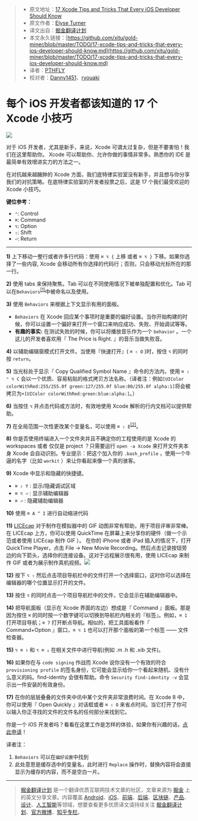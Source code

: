 > * 原文地址：[17 Xcode Tips and Tricks That Every iOS Developer Should Know](https://www.detroitlabs.com/blog/2017/04/13/17-xcode-tips-and-tricks-that-every-ios-developer-should-know/)
> * 原文作者：[Elyse Turner](https://www.detroitlabs.com/blog/author/elyse-turner/)
> * 译文出自：[掘金翻译计划](https://github.com/xitu/gold-miner)
> * 本文永久链接：[https://github.com/xitu/gold-miner/blob/master/TODO/17-xcode-tips-and-tricks-that-every-ios-developer-should-know.md](https://github.com/xitu/gold-miner/blob/master/TODO/17-xcode-tips-and-tricks-that-every-ios-developer-should-know.md)
> * 译者：[PTHFLY](https://github.com/pthtc)
> * 校对者：[Danny1451](https://github.com/Danny1451)、[ryouaki](https://github.com/ryouaki)

# 每个 iOS 开发者都该知道的 17 个 Xcode 小技巧

![](https://dl-blog-uploads.s3.amazonaws.com/2017/Apr/dual_screen_1745705-1492006265590.png)

对于 iOS 开发者，尤其是新手，来说，Xcode 可谓太过复杂，但是不要害怕！我们在这里帮助你。 Xcode 可以帮助你、允许你做的事情非常多。熟悉你的 IDE 是最简单有效增进实力的方法之一。

在对抗越来越臃肿的 Xcode 方面，我们底特律实验室没有新手，并且想与你分享我们的对抗策略。在底特律实验室的开发者投票之后，这是 17 个我们最受欢迎的 Xcode 小技巧。

**键位参考：**

* `⌃`: Control
* `⌘`: Command
* `⌥`: Option
* `⇧`: Shift
* `⏎`: Return

* * *

**1)** 上下移动一整行或者许多行代码：使用 `⌘ ⌥ {` 上移 或者 `⌘ ⌥ }` 下移。如果你选择了一些内容, Xcode 会移动所有你选择的代码行；否则，只会移动光标所在的那一行。

**2)** 使用 tabs 来保持聚焦。Tab 可以在不同使用情况下被单独配置和优化。Tab 可以在`Behaviors`<sup><a href="#note1">[1]</a></sup>中被命名以及使用。

**3)** 使用 `Behaviors` 来根据上下文显示有用的面板。

* `Behaviors` 在 Xcode 回应某个事项时是重要的偏好设置。当你开始构建的时候，你可以设置一个偏好来打开一个窗口来响应成功、失败、开始调试等等。
* **有趣的事实:** 在测试失败的时候，你可以将播放音乐作为一个 `behavior` 。一个这儿的开发者喜欢用『 The Price is Right. 』的音乐当做失败音。

**4)** 以辅助编辑窗模式打开文件。当使用『快速打开』( `⌘ ⇧ O` )时，按住 `⌥` 的同时按 `return`。

**5)**  当光标处于显示『 Copy Qualified Symbol Name 』命令的方法内，使用 `⌘ ⇧ ⌃ ⌥ C` 会以一个优质、容易粘贴的格式拷贝方法名称。（译者注：例如`[UIColor colorWithRed:255/255.0f green:127/255.0f blue:80/255.0f alpha:1]`将会被拷贝为`+[UIColor colorWithRed:green:blue:alpha:]`。）

**6)** 当按住 `⌥` 并点击代码或方法时，有效地使用 Xcode 解析的行内文档可以提供帮助。

**7)** 在全局范围一次性更改某个变量名，可以使用 `⌘ ⇧ E`<sup><a href="#note2">[2]</a></sup>。

**8)** 你是否使用终端进入一个文件夹并且不确定你的工程使用的是 Xcode 的 workspaces 或者 仅仅是 project ？只需要运行 `open -a Xcode` 来打开文件夹本身 Xcode 会自动识别。专业提示：把这个加入你的 `.bash_profile` ，使用一个牛逼的名字（比如 `workit` ）来让你看起来像一个真的骇客。

**9)** Xcode 中显示和隐藏的快捷键。

* `⌘ ⇧ Y` : 显示/隐藏调试区域
* `⌘ ⌥ ⏎` : 显示辅助编辑器
* `⌘ ⏎` : 隐藏辅助编辑器

**10)** 使用 `⌘ A ^ I` 进行自动缩进代码

**11)** [LICEcap](http://www.cockos.com/licecap/) 对于制作在模拟器中的 GIF 动图非常有帮助，用于项目评审非常棒。在 LICEcap 上方，你可以使用 QuickTime 在屏幕上来分享你的硬件（做一个示范或者使用 LICEcap 制作 GIF ）。 在你的 iPhone 或者 iPad 插入的情况下，打开 QuickTime Player，点击 File -> New Movie Recording。然后点击记录按钮旁边的向下箭头，选择你的连接设备。这对于远程展示很有用，使用 LICEcap 来制作 GIF 或者为展示制作真机视频。![](https://dl-blog-uploads.s3.amazonaws.com/2017/Apr/Screen_Shot_2017_04_12_at_11_41_31_AM-1492011708141.png)

**12)** 按下 `⌥ ⇧` 然后点击项目导航栏中的文件打开一个选择窗口，这时你可以选择在编辑器的哪个位置显示打开的文件。 

**13)** 按住 `⌥` 的同时点击一个项目导航栏中的文件，它会显示在辅助编辑器中。

**14)** 把导航面板（显示在 Xcode 界面的左边）想成是『 Command 』面板。那是因为按住 `⌘` 的同时按一个数字键可以切换到导航栏内相关的『标签』。例如，`⌘ 1` 打开项目导航；`⌘ 7` 打开断点导航。相似的，把工具面板看作『 Command+Option 』窗口，`⌘ ⌥ 1` 也可以打开那个面板的第一个标签 —— 文件检查器。

**15)** `⌥ ⌘ ↑` 和 `⌥ ⌘ ↓` 在相关文件中进行导航(例如 .m .h 和 .xib 文件)。

**16)** 如果你在与 `code signing` 作战而 Xcode 说你没有一个有效的符合 `provisioning profile` 的签名身份，它可能会显示给你一个看起来随机、没有什么意义的码。find-identity 会很有帮助。命令 `Security find-identity -v` 会显示出一件安装的有效身份。

**17)** 在你的层层叠叠的文件夹中讯中某个文件夹非常浪费时间。在 Xcode 8 中，你可以使用『 Open Quickly 』对话框或者 `⌘ ⇧ O` 来省点时间。当它打开了你可以输入你正寻找的文件的文件名的任何部分来找到它。

你是一个 iOS 开发者吗？看看在这里工作是怎样的体验，如果你有兴趣的话，[点此申请](https://detroitlabs.workable.com/j/F1D69FF0B5)！

译者注：

1. <a name="note1"></a> `Behaviors` 可以在`偏好设置`中找到
2. <a name="note2"></a> 此处意思是缓存选中的变量名，此时进行 `Replace` 操作时，替换内容将会直接显示为缓存的内容，而不是空白一片。

---

> [掘金翻译计划](https://github.com/xitu/gold-miner) 是一个翻译优质互联网技术文章的社区，文章来源为 [掘金](https://juejin.im) 上的英文分享文章。内容覆盖 [Android](https://github.com/xitu/gold-miner#android)、[iOS](https://github.com/xitu/gold-miner#ios)、[前端](https://github.com/xitu/gold-miner#前端)、[后端](https://github.com/xitu/gold-miner#后端)、[区块链](https://github.com/xitu/gold-miner#区块链)、[产品](https://github.com/xitu/gold-miner#产品)、[设计](https://github.com/xitu/gold-miner#设计)、[人工智能](https://github.com/xitu/gold-miner#人工智能)等领域，想要查看更多优质译文请持续关注 [掘金翻译计划](https://github.com/xitu/gold-miner)、[官方微博](http://weibo.com/juejinfanyi)、[知乎专栏](https://zhuanlan.zhihu.com/juejinfanyi)。

